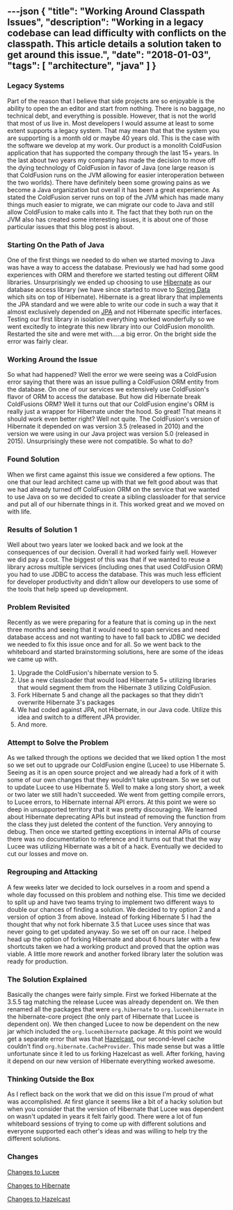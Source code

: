 ---json
{
  "title": "Working Around Classpath Issues",
  "description": "Working in a legacy codebase can lead difficulty with conflicts on the classpath. This article details a solution taken to get around this issue.",
  "date": "2018-01-03",
  "tags": [
    "architecture",
    "java"
  ]
}
---

### Legacy Systems

Part of the reason that I believe that side projects are so enjoyable is the ability to open the an editor and start from nothing. There is no baggage, no technical debt, and everything is possible. However, that is not the world that most of us live in. Most developers I would assume at least to some extent supports a legacy system. That may mean that that the system you are supporting is a month old or maybe 40 years old. This is the case with the software we develop at my work. Our product is a monolith ColdFusion application that has supported the company through the last 15+ years. In the last about two years my company has made the decision to move off the dying technology of ColdFusion in favor of Java (one large reason is that ColdFusion runs on the JVM allowing for easier interoperation between the two worlds). There have definitely been some growing pains as we become a Java organization but overall it has been a great experience. As stated the ColdFusion server runs on top of the JVM which has made many things much easier to migrate, we can migrate our code to Java and still allow ColdFusion to make calls into it. The fact that they both run on the JVM also has created some interesting issues, it is about one of those particular issues that this blog post is about. 

### Starting On the Path of Java

One of the first things we needed to do when we started moving to Java was have a way to access the database. Previously we had had some good experiences with ORM and therefore we started testing out different ORM libraries. Unsurprisingly we ended up choosing to use [Hibernate](http://hibernate.org/) as our database access library (we have since started to move to [Spring Data](https://projects.spring.io/spring-data-jpa/) which sits on top of Hibernate). Hibernate is a great library that implements the JPA standard and we were able to write our code in such a way that it almost exclusively depended on [JPA](http://www.oracle.com/technetwork/java/javaee/tech/persistence-jsp-140049.html) and not Hibernate specific interfaces. Testing our first library in isolation everything worked wonderfully so we went excitedly to integrate this new library into our ColdFusion monolith. Restarted the site and were met with.....a big error. On the bright side the error was fairly clear.

### Working Around the Issue

So what had happened? Well the error we were seeing was a ColdFusion error saying that there was an issue pulling a ColdFusion ORM entity from the database. On one of our services we extensively use ColdFusion's flavor of ORM to access the database. But how did Hibernate break ColdFusions ORM? Well it turns out that our ColdFusion engine's ORM is really just a wrapper for Hibernate under the hood. So great! That means it should work even better right? Well not quite. The ColdFusion's version of Hibernate it depended on was version 3.5 (released in 2010) and the version we were using in our Java project was version 5.0 (released in 2015). Unsurprisingly these were not compatible. So what to do? 

### Found Solution

When we first came against this issue we considered a few options. The one that our lead architect came up with that we felt good about was that we had already turned off ColdFusion ORM on the service that we wanted to use Java on so we decided to create a sibling classloader for that service and put all of our hibernate things in it. This worked great and we moved on with life. 

### Results of Solution 1

Well about two years later we looked back and we look at the consequences of our decision. Overall it had worked fairly well. However we did pay a cost. The biggest of this was that if we wanted to reuse a library across multiple services (including ones that used ColdFusion ORM) you had to use JDBC to access the database. This was much less efficient for developer productivity and didn't allow our developers to use some of the tools that help speed up development.

### Problem Revisited

Recently as we were preparing for a feature that is coming up in the next three months and seeing that it would need to span services and need database access and not wanting to have to fall back to JDBC we decided we needed to fix this issue once and for all. So we went back to the whiteboard and started brainstorming solutions, here are some of the ideas we came up with. 
1. Upgrade the ColdFusion's hibernate version to 5. 
2. Use a new classloader that would load Hibernate 5+ utilizing libraries that would segment them from the Hibernate 3 utilizing ColdFusion.
3. Fork Hibernate 5 and change all the packages so that they didn't overwrite Hibernate 3's packages
4. We had coded against JPA, not Hibernate, in our Java code. Utilize this idea and switch to a different JPA provider.
5. And more. 

### Attempt to Solve the Problem

As we talked through the options we decided that we liked option 1 the most so we set out to upgrade our ColdFusion engine (Lucee) to use Hibernate 5. Seeing as it is an open source project and we already had a fork of it with some of our own changes that they wouldn't take upstream. So we set out to update Lucee to use Hibernate 5. Well to make a long story short, a week or two later we still hadn't succeeded. We went from getting compile errors, to Lucee errors, to Hibernate internal API errors. At this point we were so deep in unsupported territory that it was pretty discouraging. We learned about Hibernate deprecating APIs but instead of removing the function from the class they just deleted the content of the function. Very annoying to debug. Then once we started getting exceptions in internal APIs of course there was no documentation to reference and it turns out that that the way Lucee was utilizing Hibernate was a bit of a hack. Eventually we decided to cut our losses and move on. 

### Regrouping and Attacking

A few weeks later we decided to lock ourselves in a room and spend a whole day focussed on this problem and nothing else. This time we decided to split up and have two teams trying to implement two different ways to double our chances of finding a solution. We decided to try option 2 and a version of option 3 from above. Instead of forking Hibernate 5 I had the thought that why not fork hibernate 3.5 that Lucee uses since that was never going to get updated anyway. So we set off on our race. I helped head up the option of forking Hibernate and about 6 hours later with a few shortcuts taken we had a working product and proved that the option was viable. A little more rework and another forked library later the solution was ready for production. 

### The Solution Explained

Basically the changes were fairly simple. First we forked Hibernate at the 3.5.5 tag matching the release Lucee was already dependent on. We then renamed all the packages that were `org.hibernate` to `org.luceehibernate` in the hibernate-core project (the only part of Hibernate that Lucee is dependent on). We then changed Lucee to now be dependent on the new jar which included the `org.luceehibernate` package. At this point we would get a separate error that was that [Hazelcast](https://hazelcast.com/), our second-level cache couldn't find `org.hibernate.CacheProvider`. This made sense but was a little unfortunate since it led to us forking Hazelcast as well. After forking, having it depend on our new version of Hibernate everything worked awesome. 

### Thinking Outside the Box

As I reflect back on the work that we did on this issue I'm proud of what was accomplished. At first glance it seems like a bit of a hacky solution but when you consider that the version of Hibernate that Lucee was dependent on wasn't updated in years it felt fairly good. There were a lot of fun whiteboard sessions of trying to come up with different solutions and everyone supported each other's ideas and was willing to help try the different solutions. 


### Changes

[Changes to Lucee](https://github.com/MasterControlInc/Lucee4)

[Changes to Hibernate](https://github.com/MasterControlInc/hibernate-orm/tree/mc-master)

[Changes to Hazelcast](https://github.com/MasterControlInc/hazelcast)